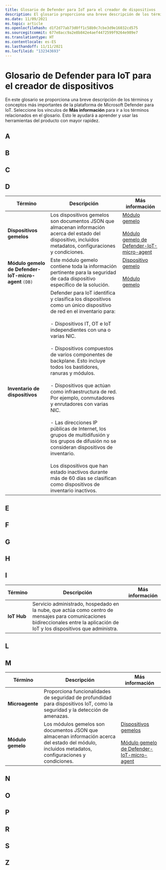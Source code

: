 ```yaml
---
title: Glosario de Defender para IoT para el creador de dispositivos
description: El glosario proporciona una breve descripción de los términos y conceptos más importantes de la plataforma de Defender para IoT.
ms.date: 11/09/2021
ms.topic: article
ms.openlocfilehash: d1f2d77ab73d0ff1c58b9c7cbe3d9e16032cd575
ms.sourcegitcommit: 677e8acc9a2e8b842e4aef4472599f9264e989e7
ms.translationtype: HT
ms.contentlocale: es-ES
ms.lasthandoff: 11/11/2021
ms.locfileid: "132343693"
---
```

# <a name="defender-for-iot-glossary-for-device-builder"></a>Glosario de Defender para IoT para el creador de dispositivos

En este glosario se proporciona una breve descripción de los términos y conceptos más importantes de la plataforma de Microsoft Defender para IoT. Seleccione los vínculos de **Más información** para ir a los términos relacionados en el glosario. Esto le ayudará a aprender y usar las herramientas del producto con mayor rapidez.

<a name="glossary-a"></a>

## <a name="a"></a>A

## <a name="b"></a>B

## <a name="c"></a>C

## <a name="d"></a>D

| Término | Descripción | Más información |
|--|--|--|
| **Dispositivos gemelos** | Los dispositivos gemelos son documentos JSON que almacenan información acerca del estado del dispositivo, incluidos metadatos, configuraciones y condiciones. | [Módulo gemelo](#m) <br /> <br />[Módulo gemelo de Defender-IoT-micro-agent](#s) |
| **Módulo gemelo de Defender-IoT-micro-agent** `(DB)` | Este módulo gemelo contiene toda la información pertinente para la seguridad de cada dispositivo específico de la solución. | [Dispositivo gemelo](#d) <br /> <br />[Módulo gemelo](#m) |
| **Inventario de dispositivos** | Defender para IoT identifica y clasifica los dispositivos como un único dispositivo de red en el inventario para: <br><br> - Dispositivos IT, OT e IoT independientes con una o varias NIC. <br><br> - Dispositivos compuestos de varios componentes de backplane. Esto incluye todos los bastidores, ranuras y módulos. <br><br> - Dispositivos que actúan como infraestructura de red. Por ejemplo, conmutadores y enrutadores con varias NIC. <br><br> - Las direcciones IP públicas de Internet, los grupos de multidifusión y los grupos de difusión no se consideran dispositivos de inventario. <br><br>Los dispositivos que han estado inactivos durante más de 60 días se clasifican como dispositivos de inventario inactivos.|

## <a name="e"></a>E

## <a name="f"></a>F

## <a name="g"></a>G

## <a name="h"></a>H

## <a name="i"></a>I

| Término | Descripción | Más información |
|--|--|--|
| **IoT Hub** | Servicio administrado, hospedado en la nube, que actúa como centro de mensajes para comunicaciones bidireccionales entre la aplicación de IoT y los dispositivos que administra.  |   |

## <a name="l"></a>L

## <a name="m"></a>M


| Término | Descripción | Más información |
|--|--|--|
| **Microagente** | Proporciona funcionalidades de seguridad de profundidad para dispositivos IoT, como la seguridad y la detección de amenazas. | |
| **Módulo gemelo** | Los módulos gemelos son documentos JSON que almacenan información acerca del estado del módulo, incluidos metadatos, configuraciones y condiciones. | [Dispositivos gemelos](#d) <br /> <br />[Módulo gemelo de Defender-IoT-micro-agent](#d) |

## <a name="n"></a>N

## <a name="o"></a>O

## <a name="p"></a>P

## <a name="r"></a>R

## <a name="s"></a>S

## <a name="z"></a>Z
